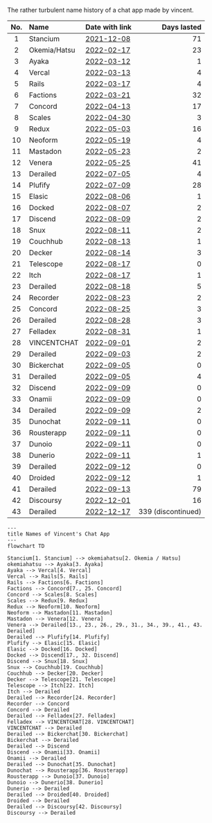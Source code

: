 The rather turbulent name history of a chat app made by vincent.

| No.| Name         | Date with link                                                                                              | Days lasted        |
|:--:|:-------------|:------------------------------------------------------------------------------------------------------------|-------------------:|
|  1 | Stancium     | [2021-12-08](https://github.com/decker-archive/api/commit/d37cab03ecc9ce0c4343052464a8006837c2bbe6)         | 71                 |
|  2 | Okemia/Hatsu | [2022-02-17](https://github.com/decker-archive/api/commit/bf0549264018319595e10b393a5762334cc4f31a)         | 23                 |
|  3 | Ayaka        | [2022-03-12](https://github.com/concordchat/api-docs/commit/ea8034a983003808c6df91c6c49cc21e8f72d858)       | 1                  |
|  4 | Vercal       | [2022-03-13](https://github.com/decker-archive/api/commit/050074b9ac3da41eb4852877b1ab46a0915c8817)         | 4                  |
|  5 | Rails        | [2022-03-17](https://github.com/decker-archive/api/commit/08f8ecb45e20014627295e1bb54c1a2644301d2c)         | 4                  |
|  6 | Factions     | [2022-03-21](https://github.com/concordchat/concord-api/commit/e539f7191fe8d70f9f8a77fb9a1b973541617a46)    | 32                 |
|  7 | Concord      | [2022-04-13](https://canary.discord.com/channels/881118111967883295/881118112492191796/963795519711367168)  | 17                 |
|  8 | Scales       | [2022-04-30](https://canary.discord.com/channels/881118111967883295/881118112492191796/969865722991869982)  | 3                  |
|  9 | Redux        | [2022-05-03](https://canary.discord.com/channels/881118111967883295/969836504128036864/970955845695324190)  | 16                 |
| 10 | Neoform      | [2022-05-19](https://github.com/concordchat/concord-api/commit/6c8003a077145dd9ae383b9b513fd685e6c2f066)    | 4                  |
| 11 | Mastadon     | [2022-05-23](https://canary.discord.com/channels/881118111967883295/881118112492191796/978299567256797234)  | 2                  |
| 12 | Venera       | [2022-05-25](https://canary.discord.com/channels/962194292296802334/962194292296802337/979015020316868669)  | 41                 |
| 13 | Derailed     | [2022-07-05](https://github.com/decker-archive/backend/commit/7b6c9420a0267762e040e9a541f29a5747f96dcd)     | 4                  |
| 14 | Plufify      | [2022-07-09](https://github.com/decker-archive/backend/commit/b174d2af013095bce4d06961e25f3e268b013b6f)     | 28                 |
| 15 | Elasic       | [2022-08-06](https://github.com/deckerapp/decker-gateway/commit/c751b61b7da63877e231d15109d1358ddde11193)   | 1                  |
| 16 | Docked       | [2022-08-07](https://canary.discord.com/channels/881118111967883295/881118112492191796/1005799500956323861) | 2                  |
| 17 | Discend      | [2022-08-09](https://canary.discord.com/channels/962194292296802334/988243874201862144/1006538875981799484) | 2                  |
| 18 | Snux         | [2022-08-11](https://canary.discord.com/channels/962194292296802334/988243874201862144/1007175454622490705) | 2                  |
| 19 | Couchhub     | [2022-08-13](https://github.com/deckerapp/decker-api/commit/ec2e9e191c3f599d1c4fbd8e8736be458967c487)       | 1                  |
| 20 | Decker       | [2022-08-14](https://canary.discord.com/channels/881118111967883295/881118112492191796/1008358169594048532) | 3                  |
| 21 | Telescope    | [2022-08-17](https://prnt.sc/vKodrdgCix6M)                                                                  | 0                  |
| 22 | Itch         | [2022-08-17](https://prnt.sc/FXkEyTVPULlS)                                                                  | 1                  |
| 23 | Derailed     | [2022-08-18](https://prnt.sc/kBW_ttEEzPnh)                                                                  | 5                  |
| 24 | Recorder     | [2022-08-23](https://prnt.sc/z8jW8QhW5lcL)                                                                  | 2                  |
| 25 | Concord      | [2022-08-25](https://prnt.sc/WZSED6E4a934)                                                                  | 3                  |
| 26 | Derailed     | [2022-08-28](https://prnt.sc/4Z6n3HfAwvUH)                                                                  | 3                  |
| 27 | Felladex     | [2022-08-31](https://prnt.sc/Wv5QwdNWspzZ)                                                                  | 1                  |
| 28 | VINCENTCHAT  | [2022-09-01](https://prnt.sc/NDmSsU1PWa4W)                                                                  | 2                  |
| 29 | Derailed     | [2022-09-03](https://prnt.sc/7Lyr7dgc6zbn)                                                                  | 2                  |
| 30 | Bickerchat   | [2022-09-05](https://prnt.sc/XBgDmvX8T8-a)                                                                  | 0                  |
| 31 | Derailed     | [2022-09-05](https://prnt.sc/XVDv59_w4jKU)                                                                  | 4                  |
| 32 | Discend      | [2022-09-09](https://prnt.sc/6lIYAbxxSDVA)                                                                  | 0                  |
| 33 | Onamii       | [2022-09-09](https://prnt.sc/uq1wrYfPlPGW)                                                                  | 0                  |
| 34 | Derailed     | [2022-09-09](https://prnt.sc/ToTSTSPMKZkF)                                                                  | 2                  |
| 35 | Dunochat     | [2022-09-11](https://prnt.sc/ik8NJ2g_PEt1)                                                                  | 0                  |
| 36 | Rousterapp   | [2022-09-11](https://prnt.sc/kNx-9Q7TH7U8)                                                                  | 0                  |
| 37 | Dunoio       | [2022-09-11](https://prnt.sc/MwqicqyDApo7)                                                                  | 0                  |
| 38 | Dunerio      | [2022-09-11](https://prnt.sc/m-f5x7_VAd_4)                                                                  | 1                  |
| 39 | Derailed     | [2022-09-12](https://prnt.sc/-_Jk_i1zQVm4)                                                                  | 0                  |
| 40 | Droided      | [2022-09-12](https://prnt.sc/TRxRfCQ703yA)                                                                  | 1                  |
| 41 | Derailed     | [2022-09-13](https://prnt.sc/IuAJ5YERqv2D)                                                                  | 79                 |
| 42 | Discoursy    | [2022-12-01](https://prnt.sc/ECAG_vXAaTWk)                                                                  | 16                 |
| 43 | Derailed     | [2022-12-17](https://prnt.sc/Szu0qAShTQaH)                                                                  | 339 (discontinued) |


```mermaid
---
title Names of Vincent's Chat App
---
flowchart TD

Stancium[1. Stancium] --> okemiahatsu[2. Okemia / Hatsu]
okemiahatsu --> Ayaka[3. Ayaka]
Ayaka --> Vercal[4. Vercal]
Vercal --> Rails[5. Rails]
Rails --> Factions[6. Factions]
Factions --> Concord[7., 25. Concord]
Concord --> Scales[8. Scales]
Scales --> Redux[9. Redux]
Redux --> Neoform[10. Neoform]
Neoform --> Mastadon[11. Mastadon]
Mastadon --> Venera[12. Venera]
Venera --> Derailed[13., 23., 26., 29., 31., 34., 39., 41., 43. Derailed]
Derailed --> Plufify[14. Plufify]
Plufify --> Elasic[15. Elasic]
Elasic --> Docked[16. Docked]
Docked --> Discend[17., 32. Discend]
Discend --> Snux[18. Snux]
Snux --> Couchhub[19. Couchhub]
Couchhub --> Decker[20. Decker]
Decker --> Telescope[21. Telescope]
Telescope --> Itch[22. Itch]
Itch --> Derailed
Derailed --> Recorder[24. Recorder]
Recorder --> Concord
Concord --> Derailed
Derailed --> Felladex[27. Felladex]
Felladex --> VINCENTCHAT[28. VINCENTCHAT]
VINCENTCHAT --> Derailed
Derailed --> Bickerchat[30. Bickerchat]
Bickerchat --> Derailed
Derailed --> Discend
Discend --> Onamii[33. Onamii]
Onamii --> Derailed
Derailed --> Dunochat[35. Dunochat]
Dunochat --> Rousterapp[36. Rousterapp]
Rousterapp --> Dunoio[37. Dunoio]
Dunoio --> Dunerio[38. Dunerio]
Dunerio --> Derailed
Derailed --> Droided[40. Droided]
Droided --> Derailed
Derailed --> Discoursy[42. Discoursy]
Discoursy --> Derailed
```



